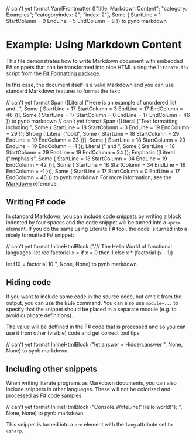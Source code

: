 // can't yet format YamlFrontmatter (["title: Markdown Content"; "category: Examples"; "categoryindex: 2"; "index: 2"], Some { StartLine = 1 StartColumn = 0 EndLine = 5 EndColumn = 8 }) to pynb markdown

# Example: Using Markdown Content

This file demonstrates how to write Markdown document with
embedded F# snippets that can be transformed into nice HTML
using the `literate.fsx` script from the [F# Formatting
package](http://fsprojects.github.io/FSharp.Formatting).

In this case, the document itself is a valid Markdown and
you can use standard Markdown features to format the text:

// can't yet format Span ([Literal ("Here is an example of unordered list and...", Some { StartLine = 17 StartColumn = 3 EndLine = 17 EndColumn = 46 })], Some { StartLine = 17 StartColumn = 0 EndLine = 17 EndColumn = 46 }) to pynb markdown
// can't yet format Span ([Literal ("Text formatting including ", Some { StartLine = 18 StartColumn = 3 EndLine = 19 EndColumn = 29 }); Strong ([Literal ("bold", Some { StartLine = 18 StartColumn = 29 EndLine = 19 EndColumn = 33 })], Some { StartLine = 18 StartColumn = 29 EndLine = 19 EndColumn = -1 }); Literal (" and ", Some { StartLine = 18 StartColumn = 29 EndLine = 19 EndColumn = 34 }); Emphasis ([Literal ("emphasis", Some { StartLine = 18 StartColumn = 34 EndLine = 19 EndColumn = 42 })], Some { StartLine = 18 StartColumn = 34 EndLine = 19 EndColumn = -1 })], Some { StartLine = 17 StartColumn = 0 EndLine = 17 EndColumn = 46 }) to pynb markdown
For more information, see the [Markdown](http://daringfireball.net/projects/markdown) reference.

## Writing F# code

In standard Markdown, you can include code snippets by
writing a block indented by four spaces and the code
snippet will be turned into a `<pre>` element. If you do
the same using Literate F# tool, the code is turned into
a nicely formatted F# snippet:

// can't yet format InlineHtmlBlock ("/// The Hello World of functional languages!
let rec factorial x = 
  if x = 0 then 1 
  else x * (factorial (x - 1))

let f10 = factorial 10
", None, None) to pynb markdown

## Hiding code

If you want to include some code in the source code,
but omit it from the output, you can use the `hide`
command. You can also use `module=...` to specify that
the snippet should be placed in a separate module
(e.g. to avoid duplicate definitions).

The value will be deffined in the F# code that is
processed and so you can use it from other (visible)
code and get correct tool tips:

// can't yet format InlineHtmlBlock ("let answer = Hidden.answer
", None, None) to pynb markdown

## Including other snippets

When writing literate programs as Markdown documents,
you can also include snippets in other languages.
These will not be colorized and processed as F#
code samples:

// can't yet format InlineHtmlBlock ("Console.WriteLine("Hello world!");
", None, None) to pynb markdown

This snippet is turned into a `pre` element with the
`lang` attribute set to `csharp`.


